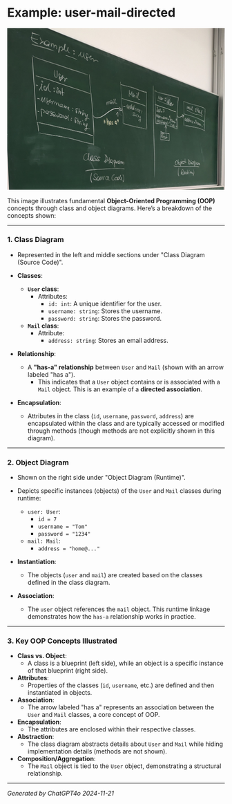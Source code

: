 # Example: user-mail-directed

![user-mail-directed](user-mail-directed.jpg)

This image illustrates fundamental **Object-Oriented Programming (OOP)** concepts through class and object diagrams. Here’s a breakdown of the concepts shown:

---

### 1. **Class Diagram**
   - Represented in the left and middle sections under "Class Diagram (Source Code)".
   - **Classes**:
     - **`User` class**:
       - Attributes:
         - `id: int`: A unique identifier for the user.
         - `username: string`: Stores the username.
         - `password: string`: Stores the password.
     - **`Mail` class**:
       - Attribute:
         - `address: string`: Stores an email address.

   - **Relationship**:
     - A **"has-a" relationship** between `User` and `Mail` (shown with an arrow labeled "has a").
       - This indicates that a `User` object contains or is associated with a `Mail` object. This is an example of a **directed association**.

   - **Encapsulation**:
     - Attributes in the class (`id`, `username`, `password`, `address`) are encapsulated within the class and are typically accessed or modified through methods (though methods are not explicitly shown in this diagram).

---

### 2. **Object Diagram**
   - Shown on the right side under "Object Diagram (Runtime)".
   - Depicts specific instances (objects) of the `User` and `Mail` classes during runtime:
     - `user: User`:
       - `id = 7`
       - `username = "Tom"`
       - `password = "1234"`
     - `mail: Mail`:
       - `address = "home@..."`

   - **Instantiation**:
     - The objects (`user` and `mail`) are created based on the classes defined in the class diagram.

   - **Association**:
     - The `user` object references the `mail` object. This runtime linkage demonstrates how the `has-a` relationship works in practice.

---

### 3. **Key OOP Concepts Illustrated**
   - **Class vs. Object**:
     - A class is a blueprint (left side), while an object is a specific instance of that blueprint (right side).
   - **Attributes**:
     - Properties of the classes (`id`, `username`, etc.) are defined and then instantiated in objects.
   - **Association**:
     - The arrow labeled "has a" represents an association between the `User` and `Mail` classes, a core concept of OOP.
   - **Encapsulation**:
     - The attributes are enclosed within their respective classes.
   - **Abstraction**:
     - The class diagram abstracts details about `User` and `Mail` while hiding implementation details (methods are not shown).
   - **Composition/Aggregation**:
     - The `Mail` object is tied to the `User` object, demonstrating a structural relationship.

---

_Generated by ChatGPT4o 2024-11-21_